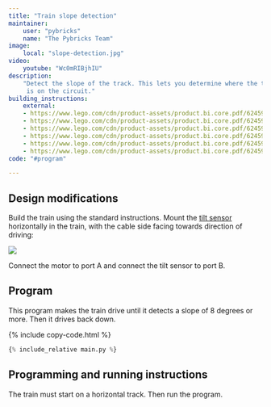 ```yaml
---
title: "Train slope detection"
maintainer:
    user: "pybricks"
    name: "The Pybricks Team"
image:
    local: "slope-detection.jpg"
video:
    youtube: "Wc0mRIBjhIU"
description:
    "Detect the slope of the track. This lets you determine where the train
     is on the circuit."
building_instructions:
    external:
    - https://www.lego.com/cdn/product-assets/product.bi.core.pdf/6245902.pdf
    - https://www.lego.com/cdn/product-assets/product.bi.core.pdf/6245905.pdf
    - https://www.lego.com/cdn/product-assets/product.bi.core.pdf/6245917.pdf
    - https://www.lego.com/cdn/product-assets/product.bi.core.pdf/6245924.pdf
    - https://www.lego.com/cdn/product-assets/product.bi.core.pdf/6245926.pdf
    - https://www.lego.com/cdn/product-assets/product.bi.core.pdf/6245931.pdf
code: "#program"

---
```


## Design modifications
Build the train using the standard instructions. Mount the
[tilt sensor][tiltsensor]
horizontally in the train, with the cable side facing towards direction of
driving:

![](sensor-placement.jpg)

Connect the motor to port A and connect the tilt sensor to port B.

## Program

This program makes the train drive until it detects a slope of 8 degrees or
more. Then it drives back down.

{% include copy-code.html %}
```python
{% include_relative main.py %}
```

## Programming and running instructions
The train must start on a horizontal track. Then run the program.

[tiltsensor]: https://docs.pybricks.com/en/latest/pupdevices/tiltsensor.html

